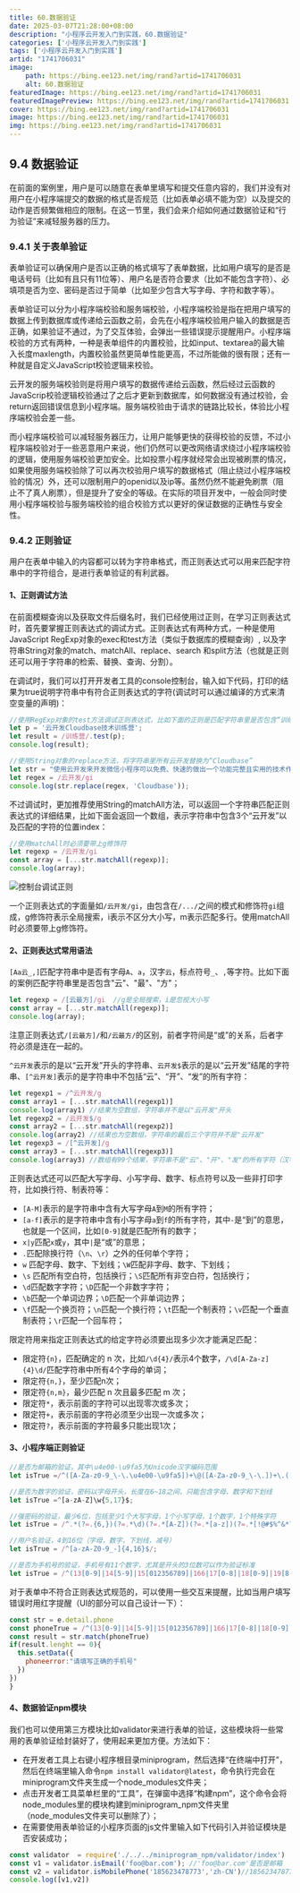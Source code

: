 ```yaml
---
title: 60.数据验证
date: 2025-03-07T21:28:00+08:00
description: "小程序云开发入门到实践，60.数据验证"
categories: ['小程序云开发入门到实践']
tags: ['小程序云开发入门到实践']
artid: "1741706031"
image:
    path: https://bing.ee123.net/img/rand?artid=1741706031
    alt: 60.数据验证
featuredImage: https://bing.ee123.net/img/rand?artid=1741706031
featuredImagePreview: https://bing.ee123.net/img/rand?artid=1741706031
cover: https://bing.ee123.net/img/rand?artid=1741706031
image: https://bing.ee123.net/img/rand?artid=1741706031
img: https://bing.ee123.net/img/rand?artid=1741706031
---
```


## 9.4 数据验证
在前面的案例里，用户是可以随意在表单里填写和提交任意内容的，我们并没有对用户在小程序端提交的数据的格式是否规范（比如表单必填不能为空）以及提交的动作是否频繁做相应的限制。在这一节里，我们会来介绍如何通过数据验证和“行为验证”来减轻服务器的压力。

### 9.4.1 关于表单验证
表单验证可以确保用户是否以正确的格式填写了表单数据，比如用户填写的是否是电话号码（比如有且只有11位等）、用户名是否符合要求（比如不能包含字符）、必填项是否为空、密码是否过于简单（比如至少包含大写字母、字符和数字等）。

表单验证可以分为小程序端校验和服务端校验，小程序端校验是指在把用户填写的数据上传到数据库或传递给云函数之前，会先在小程序端校验用户输入的数据是否正确，如果验证不通过，为了交互体验，会弹出一些错误提示提醒用户。小程序端校验的方式有两种，一种是表单组件的内置校验，比如input、textarea的最大输入长度maxlength，内置校验虽然更简单性能更高，不过所能做的很有限；还有一种就是自定义JavaScript校验逻辑来校验。

云开发的服务端校验则是将用户填写的数据传递给云函数，然后经过云函数的JavaScrip校验逻辑校验通过了之后才更新到数据库，如何数据没有通过校验，会return返回错误信息到小程序端。服务端校验由于请求的链路比较长，体验比小程序端校验会差一些。

而小程序端校验可以减轻服务器压力，让用户能够更快的获得校验的反馈，不过小程序端校验对于一些恶意用户来说，他们仍然可以更改网络请求绕过小程序端校验的逻辑，使用服务端校验更加安全。比如投票小程序就经常会出现被刷票的情况，如果使用服务端校验除了可以再次校验用户填写的数据格式（阻止绕过小程序端校验的情况）外，还可以限制用户的openid以及ip等。虽然仍然不能避免刷票（阻止不了真人刷票），但是提升了安全的等级。在实际的项目开发中，一般会同时使用小程序端校验与服务端校验的组合校验方式以更好的保证数据的正确性与安全性。

### 9.4.2 正则验证
用户在表单中输入的内容都可以转为字符串格式，而正则表达式可以用来匹配字符串中的字符组合，是进行表单验证的有利武器。

#### 1、正则调试方法
在前面模糊查询以及获取文件后缀名时，我们已经使用过正则，在学习正则表达式时，首先要掌握正则表达式的调试方式。正则表达式有两种方式，一种是使用JavaScript RegExp对象的exec和test方法（类似于数据库的模糊查询）, 以及字符串String对象的match、matchAll、replace、search 和split方法（也就是正则还可以用于字符串的检索、替换、查询、分割）。

在调试时，我们可以打开开发者工具的console控制台，输入如下代码，打印的结果为true说明字符串中有符合正则表达式的字符(调试时可以通过编译的方式来清空变量的声明)：
```javascript
//使用RegExp对象的test方法调试正则表达式，比如下面的正则是匹配字符串里是否包含“训练营”
let p = '云开发Cloudbase技术训练营';
let result = /训练营/.test(p);
console.log(result);  

//使用String对象的replace方法，将字符串里所有云开发替换为“Cloudbase”
let str = "使用云开发来开发微信小程序可以免费、快速的做出一个功能完整且实用的技术作品，这是其他编程学习方向所不具备的；而且小程序和云开发有着详细的中文技术文档、完备的IDE微信开发者工具，可以说云开发是对新手最为友好的技术学习方向了。"
let regex = /云开发/gi
console.log(str.replace(regex, 'Cloudbase'));
```
不过调试时，更加推荐使用String的matchAll方法，可以返回一个字符串匹配正则表达式的详细结果，比如下面会返回一个数组，表示字符串中包含3个“云开发”以及匹配的字符的位置index：
```javascript
//使用matchAll时必须要带上g修饰符
let regexp = /云开发/gi
const array = [...str.matchAll(regexp)];
console.log(array);
```
![控制台调试正则](https://i.hackweek.org/img//9/WX20201003-125832@2x.png)

一个正则表达式的字面量如`/云开发/gi`，由包含在`/.../`之间的模式和修饰符`gi`组成，g修饰符表示全局搜索，i表示不区分大小写，m表示匹配多行。使用matchAll时必须要带上g修饰符。

#### 2、正则表达式常用语法
`[Aa云_,]`匹配字符串中是否有字母`A`、`a`，汉字`云`，标点符号`_`、`,`等字符。比如下面的案例匹配字符串里是否包含"云"、"最"、"方"；
```javascript
let regexp = /[云最方]/gi  //g是全局搜索，i是忽视大小写
const array = [...str.matchAll(regexp)];
console.log(array);
```
注意正则表达式`/[云最方]/`和`/云最方/`的区别，前者字符间是“或”的关系，后者字符必须是连在一起的。

`^云开发`表示的是以“云开发”开头的字符串、`云开发$`表示的是以“云开发”结尾的字符串、`[^云开发]`表示的是字符串中不包括“云”、“开”、“发”的所有字符：

```javascript
let regexp1 = /^云开发/g
const array1 = [...str.matchAll(regexp1)]
console.log(array1) //结果为空数组，字符串并不是以"云开发"开头
let regexp2 = /云开发$/g
const array2 = [...str.matchAll(regexp2)]
console.log(array2) //结果也为空数组，字符串的最后三个字符并不是"云开发"
let regexp3 = /[^云开发]/g
const array3 = [...str.matchAll(regexp3)] 
console.log(array3) //数组有99个结果，字符串不是"云"、"开"、"发"的所有字符（汉字和标点符号）
```
正则表达式还可以匹配大写字母、小写字母、数字、标点符号以及一些非打印字符，比如换行符、制表符等：
- `[A-M]`表示的是字符串中含有大写字母`A`到`M`的所有字符；
- `[a-f]`表示的是字符串中含有小写字母`a`到`f`的所有字符，其中`-`是“到”的意思，也就是一个区间，比如`[0-9]`就是匹配所有的数字；
- `x|y`匹配`x`或`y`，其中`|`是“或”的意思；
- `.`匹配除换行符（`\n`、`\r`）之外的任何单个字符；
- `w` 匹配字母、数字、下划线；`\W`匹配非字母、数字、下划线；
- `\s` 匹配所有空白符，包括换行；`\S`匹配所有非空白符，包括换行；
- `\d`匹配数字字符；`\D`匹配一个非数字字符；
- `\b`匹配一个单词边界；`\D`匹配一个非单词边界；
- `\f`匹配一个换页符；`\n`匹配一个换行符；`\t`匹配一个制表符；`\v`匹配一个垂直制表符；`\r`匹配一个回车符；

限定符用来指定正则表达式的给定字符必须要出现多少次才能满足匹配：
- 限定符`{n}`，匹配确定的 n 次，比如`/\d{4}/`表示4个数字，`/\d[A-Za-z]{4}\d/`匹配字符串中所有4个字母的单词；
- 限定符`{n,}`，至少匹配n次；
- 限定符`{n,m}`，最少匹配 n 次且最多匹配 m 次；
- 限定符`*`，表示前面的字符可以出现零次或多次；
- 限定符`+`，表示前面的字符必须至少出现一次或多次；
- 限定符`?`，表示前面的字符最多只能出现1次；

#### 3、小程序端正则验证

```javascript
//是否为邮箱的验证，其中\u4e00-\u9fa5为Unicode汉字编码范围
let isTrue =/^([A-Za-z0-9_\-\.\u4e00-\u9fa5])+\@([A-Za-z0-9_\-\.])+\.([A-Za-z]{2,8})$/;

//是否为数字的验证，密码以字母开头，长度在6~18之间，只能包含字母、数字和下划线
let isTrue =^[a-zA-Z]\w{5,17}$;

//强密码的验证，最少6位，包括至少1个大写字母，1个小写字母，1个数字，1个特殊字符
let isTrue = /^.*(?=.{6,})(?=.*\d)(?=.*[A-Z])(?=.*[a-z])(?=.*[!@#$%^&*? ]).*$/;

//用户名验证，4到16位（字母，数字，下划线，减号）
let isTrue = /^[a-zA-Z0-9_-]{4,16}$/;

//是否为手机号的验证，手机号有11个数字，尤其是开头的3位数可以作为验证标准
let isTrue = /^(13[0-9]|14[5-9]|15[012356789]|166|17[0-8]|18[0-9]|19[8-9])[0-9]{8}$/;  
```

对于表单中不符合正则表达式规范的，可以使用一些交互来提醒，比如当用户填写错误时用红字提醒（UI的部分可以自己设计一下）：
```javascript
const str = e.detail.phone
const phoneTrue = /^(13[0-9]|14[5-9]|15[012356789]|166|17[0-8]|18[0-9]|19[8-9])[0-9]{8}$/;  
const result = str.match(phoneTrue)
if(result.lenght == 0){
  this.setData({
    phoneerror:"请填写正确的手机号"
  })
})
}
```

#### 4、数据验证npm模块
我们也可以使用第三方模块比如validator来进行表单的验证，这些模块将一些常用的表单验证给封装好了，使用起来更加方便。方法如下：

- 在开发者工具上右键小程序根目录miniprogram，然后选择“在终端中打开”，然后在终端里输入命令`npm install validator@latest`，命令执行完会在miniprogram文件夹生成一个node_modules文件夹；
- 点击开发者工具菜单栏里的“工具”，在弹窗中选择“构建npm”，这个命令会将node_modules里的模块构建到miniprogram_npm文件夹里（node_modules文件夹可以删除了）；
- 在需要使用表单验证的小程序页面的js文件里输入如下代码引入并验证模块是否安装成功；

```javascript
const validator  = require('./../../miniprogram_npm/validator/index')
const v1 = validator.isEmail('foo@bar.com'); //'foo@bar.com'是否是邮箱
const v2 = validator.isMobilePhone('185623478773','zh-CN')//18562347877是否是中国大陆的电话号码
console.log([v1,v2])
```


